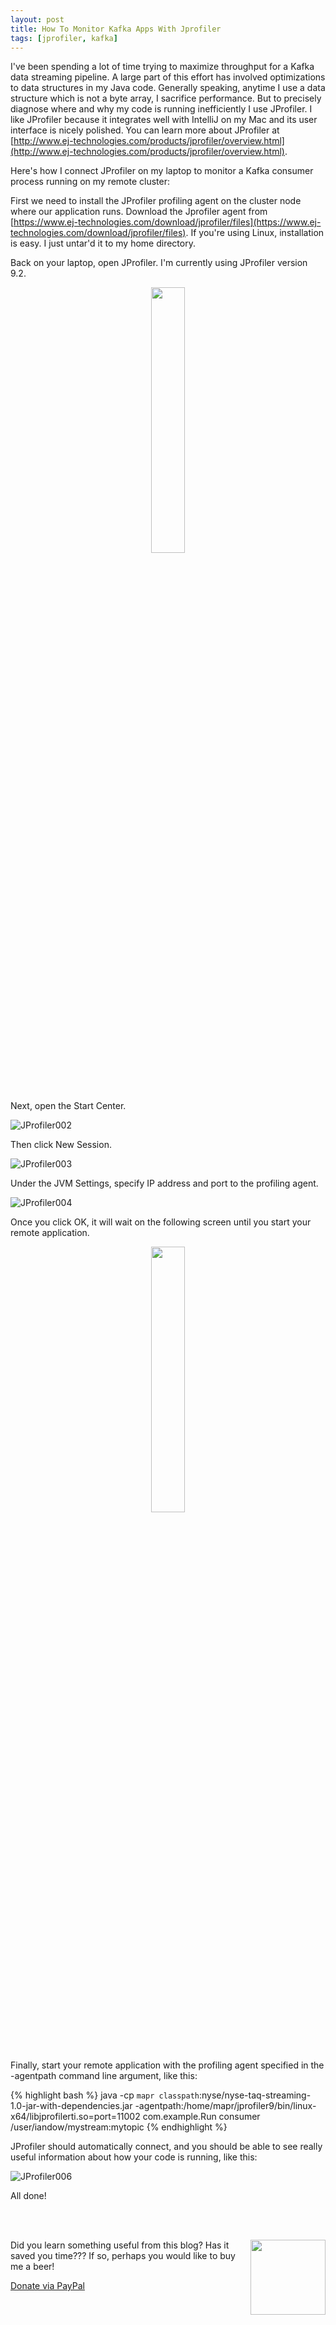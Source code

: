 ```yaml
---
layout: post
title: How To Monitor Kafka Apps With Jprofiler
tags: [jprofiler, kafka]
---
```


I've been spending a lot of time trying to maximize throughput for a Kafka data streaming pipeline. A large part of this effort has involved optimizations to data structures in my Java code. Generally speaking, anytime I use a data structure which is not a byte array, I sacrifice performance. But to precisely diagnose where and why my code is running inefficiently I use JProfiler. I like JProfiler because it integrates well with IntelliJ on my Mac and its user interface is nicely polished. You can learn more about JProfiler at [http://www.ej-technologies.com/products/jprofiler/overview.html](http://www.ej-technologies.com/products/jprofiler/overview.html).


Here's how I connect JProfiler on my laptop to monitor a Kafka consumer process running on my remote cluster:

First we need to install the JProfiler profiling agent on the cluster node where our application runs. Download the Jprofiler agent from [https://www.ej-technologies.com/download/jprofiler/files](https://www.ej-technologies.com/download/jprofiler/files). If you're using Linux, installation is easy. I just untar'd it to my home directory.

Back on your laptop, open JProfiler. I'm currently using JProfiler version 9.2.

<center>
<img src="http://iandow.github.io/img/JProfiler001.png" width="33%">
</center>

Next, open the Start Center.

![JProfiler002](http://iandow.github.io/img/JProfiler002.png)

Then click New Session.

![JProfiler003](http://iandow.github.io/img/JProfiler003.png)

Under the JVM Settings, specify IP address and port to the profiling agent. 

![JProfiler004](http://iandow.github.io/img/JProfiler004.png)

Once you click OK, it will wait on the following screen until you start your remote application.

<center>
<img src="http://iandow.github.io/img/JProfiler005.png" width="33%">
</center>

Finally, start your remote application with the profiling agent specified in the -agentpath command line argument, like this:

{% highlight bash %}
java -cp `mapr classpath`:nyse/nyse-taq-streaming-1.0-jar-with-dependencies.jar -agentpath:/home/mapr/jprofiler9/bin/linux-x64/libjprofilerti.so=port=11002 com.example.Run consumer /user/iandow/mystream:mytopic
{% endhighlight %}

JProfiler should automatically connect, and you should be able to see really useful information about how your code is running, like this:

![JProfiler006](http://iandow.github.io/img/JProfiler006.png)

All done!

<br><br>
<div class="main-explain-area padding-override jumbotron">
  <img src="http://iandow.github.io/img/paypal.png" width="120" style="margin-left: 15px" align="right">
  <p class="margin-override font-override">
    Did you learn something useful from this blog? Has it saved you time??? If so, perhaps you would like to buy me a beer!</p>
  <div id="paypalbtn">
    <a class="btn btn-primary btn" href="https://www.paypal.me/iandownard/3.5">Donate via PayPal</a>
  </div>
</div>